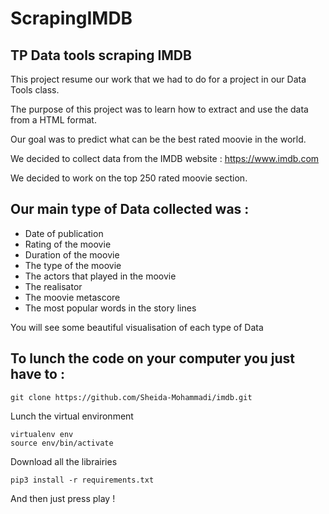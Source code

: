 # ScrapingIMDB
## TP Data tools scraping IMDB

This project resume our work that we had to do for a project in our Data Tools class.

The purpose of this project was to learn how to extract and use the data from a HTML format.

Our goal was to predict what can be the best rated moovie in the world.

We decided to collect data from the IMDB website : https://www.imdb.com

We decided to work on the top 250 rated moovie section.

## Our main type of Data collected was :
- Date of publication
- Rating of the moovie
- Duration of the moovie
- The type of the moovie
- The actors that played in the moovie
- The realisator
- The moovie metascore
- The most popular words in the story lines

You will see some beautiful visualisation of each type of Data

## To lunch the code on your computer you just have to :
```
git clone https://github.com/Sheida-Mohammadi/imdb.git

```
Lunch the virtual environment
```
virtualenv env
source env/bin/activate
```
Download all the librairies
```
pip3 install -r requirements.txt
```
And then just press play ! 

